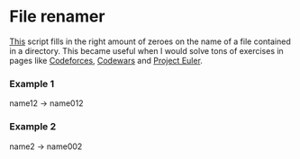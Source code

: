 # File renamer
[This](main.sh) script fills in the right amount of zeroes on the name of a file contained in a directory. This became useful when I would solve tons of exercises in pages like [Codeforces](https://codeforces.com/profile/gustin33), [Codewars](https://www.codewars.com/users/gustin33) and [Project Euler](https://github.com/agustinntarias/project_euler).
### Example 1
name12 -> name012
### Example 2
name2 -> name002


